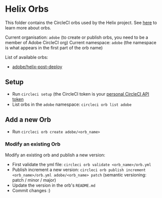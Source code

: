 # Helix Orbs

This folder contains the CircleCI orbs used by the Helix project. See [here](https://circleci.com/docs/2.0/orb-intro/) to learn more about orbs.

Current organisation: `adobe` (to create or publish orbs, you need to be a member of Adobe CircleCI org)
Current namespace: `adobe` (the namespace is what appears in the first part of the orb name)

List of available orbs:

* [adobe/helix-post-deploy](helix-post-deploy/orb.yml)

## Setup

* Run `circleci setup` (the CircleCI token is your [personal CircleCI API token](https://circleci.com/account/api)
* List orbs in the `adobe` namespace: `circleci orb list adobe`

## Add a new Orb

* Run `circleci orb create adobe/<orb_name>`

### Modify an existing Orb

Modify an existing orb and publish a new version:

* First validate the yml file: `circleci orb validate <orb_name>/orb.yml`
* Publish increment a new version: `circleci orb publish increment <orb_name>/orb.yml adobe/<orb_name> patch` (semantic versioning: patch / minor / major)
* Update the version in the orb's `README.md`
* Commit changes :)
